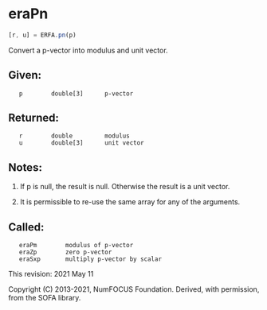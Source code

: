 # eraPn

```js
[r, u] = ERFA.pn(p)
```

Convert a p-vector into modulus and unit vector.

## Given:
```
   p        double[3]      p-vector
```

## Returned:
```
   r        double         modulus
   u        double[3]      unit vector
```

## Notes:

1) If p is null, the result is null.  Otherwise the result is a unit
   vector.

2) It is permissible to re-use the same array for any of the
   arguments.

## Called:
```
   eraPm        modulus of p-vector
   eraZp        zero p-vector
   eraSxp       multiply p-vector by scalar
```

This revision:  2021 May 11

Copyright (C) 2013-2021, NumFOCUS Foundation.
Derived, with permission, from the SOFA library.
